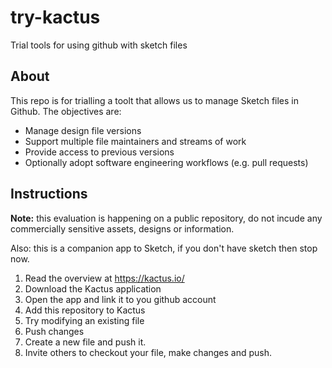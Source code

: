 # try-kactus
Trial tools for using github with sketch files

## About

This repo is for trialling a toolt that allows us to manage Sketch files in Github. The objectives are:

- Manage design file versions
- Support multiple file maintainers and streams of work
- Provide access to previous versions
- Optionally adopt software engineering workflows (e.g. pull requests)

## Instructions

**Note:** this evaluation is happening on a public repository, do not incude any commercially sensitive assets, designs or information.

Also: this is a companion app to Sketch, if you don't have sketch then stop now.

1. Read the overview at https://kactus.io/
2. Download the Kactus application
3. Open the app and link it to you github account
4. Add this repository to Kactus
5. Try modifying an existing file
6. Push changes
7. Create a new file and push it.
8. Invite others to checkout your file, make changes and push.

